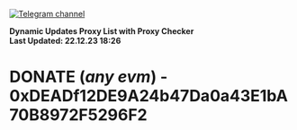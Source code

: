 [![Telegram channel](https://img.shields.io/endpoint?url=https://runkit.io/damiankrawczyk/telegram-badge/branches/master?url=https://t.me/n4z4v0d)](https://t.me/n4z4v0d) 

**Dynamic Updates Proxy List with Proxy Checker**  
**Last Updated: 22.12.23 18:26**

# DONATE (_any evm_) - 0xDEADf12DE9A24b47Da0a43E1bA70B8972F5296F2
